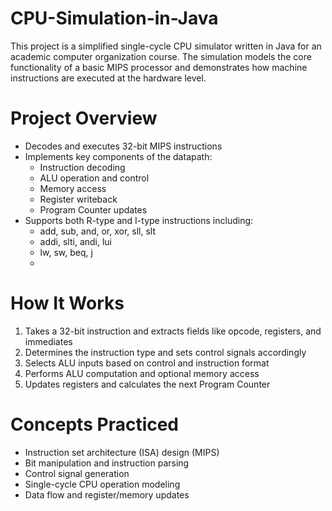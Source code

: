 # CPU-Simulation-in-Java
This project is a simplified single-cycle CPU simulator written in Java for an academic computer organization course. The simulation models the core functionality of a basic MIPS processor and demonstrates how machine instructions are executed at the hardware level.

# Project Overview
- Decodes and executes 32-bit MIPS instructions
- Implements key components of the datapath:
  - Instruction decoding
  - ALU operation and control
  - Memory access
  - Register writeback
  - Program Counter updates
- Supports both R-type and I-type instructions including:
  - add, sub, and, or, xor, sll, slt
  - addi, slti, andi, lui
  - lw, sw, beq, j
  - 
# How It Works
1. Takes a 32-bit instruction and extracts fields like opcode, registers, and immediates
2. Determines the instruction type and sets control signals accordingly
3. Selects ALU inputs based on control and instruction format
4. Performs ALU computation and optional memory access
5. Updates registers and calculates the next Program Counter

# Concepts Practiced
- Instruction set architecture (ISA) design (MIPS)
- Bit manipulation and instruction parsing
- Control signal generation
- Single-cycle CPU operation modeling
- Data flow and register/memory updates
